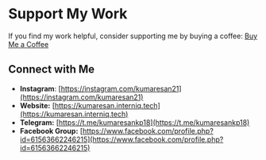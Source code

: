 # Support My Work

If you find my work helpful, consider supporting me by buying a coffee:
[Buy Me a Coffee](https://buymeacoffee.com/kumaresankp)

## Connect with Me

- **Instagram**: [https://instagram.com/kumaresan21](https://instagram.com/kumaresan21)
- **Website:** [https://kumaresan.interniq.tech](https://kumaresan.interniq.tech)
- **Telegram:** [https://t.me/kumaresankp18](https://t.me/kumaresankp18)
- **Facebook Group:** [https://www.facebook.com/profile.php?id=61563662246215](https://www.facebook.com/profile.php?id=61563662246215)
